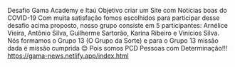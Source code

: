 Desafio Gama Academy e Itaú 
Objetivo criar um Site com Notícias boas do COVID-19
Com muita satisfação fomos escolhidos para participar desse desafio acima proposto, nosso grupo consiste em 5 participantes: Arnélice Vieira, Antônio Silva, Guilherme Sartorão, Karina Ribeiro e Vinícios Silva.
Nós formamos o Grupo 13 (O Grupo da Sorte) e para o Grupo 13 missão dada é missão cumprida 😊
Pois somos PCD Pessoas com Determinação!!!
https://gama-news.netlify.app/index.html

